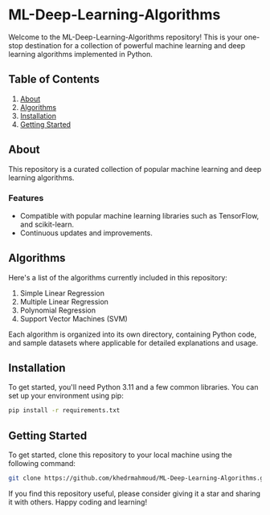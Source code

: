 # ML-Deep-Learning-Algorithms

Welcome to the ML-Deep-Learning-Algorithms repository! This is your one-stop destination for a collection of powerful machine learning and deep learning algorithms implemented in Python.

<!--[![License](https://img.shields.io/badge/License-MIT-blue.svg)](LICENSE)-->

## Table of Contents

1. [About](#about)
2. [Algorithms](#algorithms)
3. [Installation](#installation)
4. [Getting Started](#getting-started)
<!--5. [License](#license)-->

## About

This repository is a curated collection of popular machine learning and deep learning algorithms.

### Features

- Compatible with popular machine learning libraries such as TensorFlow, and scikit-learn.
- Continuous updates and improvements.

## Algorithms

Here's a list of the algorithms currently included in this repository:

1. Simple Linear Regression
2. Multiple Linear Regression
3. Polynomial Regression
4. Support Vector Machines (SVM)
<!--2. Logistic Regression
3. Support Vector Machines (SVM)
4. K-Nearest Neighbors (KNN)
5. Decision Trees and Random Forests
6. K-Means Clustering
7. Principal Component Analysis (PCA)
8. Artificial Neural Networks (ANN)
9. Convolutional Neural Networks (CNN)
10. Recurrent Neural Networks (RNN)
11. Generative Adversarial Networks (GAN)
12. Reinforcement Learning Algorithms-->

Each algorithm is organized into its own directory, containing Python code, and sample datasets where applicable for detailed explanations and usage.

## Installation

To get started, you'll need Python 3.11 and a few common libraries. You can set up your environment using pip:

```bash
pip install -r requirements.txt
```

## Getting Started

To get started, clone this repository to your local machine using the following command:

```bash
git clone https://github.com/khedrmahmoud/ML-Deep-Learning-Algorithms.git
```
<!--## license
This project is licensed under the MIT License - see the LICENSE file for details.-->

If you find this repository useful, please consider giving it a star and sharing it with others. Happy coding and learning!
